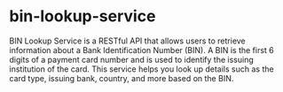 # bin-lookup-service
BIN Lookup Service is a RESTful API that allows users to retrieve information about a Bank Identification Number (BIN). A BIN is the first 6 digits of a payment card number and is used to identify the issuing institution of the card. This service helps you look up details such as the card type, issuing bank, country, and more based on the BIN.
